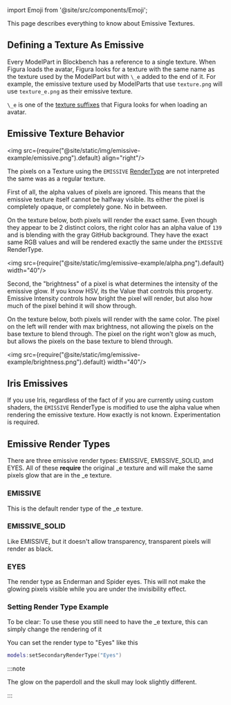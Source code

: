 import Emoji from '@site/src/components/Emoji';

This page describes everything to know about Emissive Textures.

## Defining a Texture As Emissive

Every ModelPart in Blockbench has a reference to a single texture. When Figura loads the avatar, Figura looks for a texture with the same name as the texture used by the ModelPart but with `\_e` added to the end of it. For example, the emissive texture used by ModelParts that use <Emoji icon="file/texture"/> `texture.png` will use <Emoji icon="file/texture"/> `texture_e.png` as their emissive texture.

`\_e` is one of the [texture suffixes](../start_here/Blockbench#texture-suffix) that Figura looks for when loading an avatar.

## Emissive Texture Behavior

<img src={require("@site/static/img/emissive-example/emissive.png").default} align="right"/>

The pixels on a Texture using the `EMISSIVE` [RenderType](../enums/RenderTypes) are not interpreted the same was as a regular texture.

First of all, the alpha values of pixels are ignored. This means that the emissive texture itself cannot be halfway visible. Its either the pixel is completely opaque, or completely gone. No in between.

On the texture below, both pixels will render the exact same. Even though they appear to be 2 distinct colors, the right color has an alpha value of `139` and is blending with the gray GitHub background. They have the exact same RGB values and will be rendered exactly the same under the `EMISSIVE` RenderType.

<img src={require("@site/static/img/emissive-example/alpha.png").default} width="40"/>

Second, the "brightness" of a pixel is what determines the intensity of the emissive glow. If you know HSV, its the Value that controls this property. Emissive Intensity controls how bright the pixel will render, but also how much of the pixel behind it will show through.

On the texture below, both pixels will render with the same color. The pixel on the left will render with max brightness, not allowing the pixels on the base texture to blend through. The pixel on the right won't glow as much, but allows the pixels on the base texture to blend through.

<img src={require("@site/static/img/emissive-example/brightness.png").default} width="40"/>

## Iris Emissives

If you use Iris, regardless of the fact of if you are currently using custom shaders, the `EMISSIVE` RenderType is modified to use the alpha value when rendering the emissive texture. How exactly is not known. Experimentation is required.

## Emissive Render Types

There are three emissive render types: EMISSIVE, EMISSIVE_SOLID, and EYES. All of these **require** the original \_e texture and will make the same pixels glow that are in the \_e texture.

### EMISSIVE

This is the default render type of the \_e texture.

### EMISSIVE_SOLID

Like EMISSIVE, but it doesn't allow transparency, transparent pixels will render as black.

### EYES

The render type as Enderman and Spider eyes. This will not make the glowing pixels visible while you are under the invisibility effect.

### Setting Render Type Example

To be clear: To use these you still need to have the \_e texture, this can simply change the rendering of it

You can set the render type to "Eyes" like this

```lua
models:setSecondaryRenderType("Eyes")
```

:::note

The glow on the paperdoll and the skull may look slightly different.

:::
